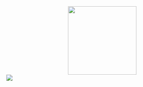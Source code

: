 <div align="center">
  <a href="https://github.com/motawallison">
  <img height="180em" src="https://github-readme-stats.vercel.app/api?username=motawallison&show_icons=true&theme=dark&include_all_commits=true&count_private=true"/>
</div>

<div> 
  <a href="https://www.linkedin.com/in/wallison-mota-b84a7b12a/" target="_blank"><img src="https://img.shields.io/badge/-LinkedIn-%230077B5?style=for-the-badge&logo=linkedin&logoColor=white" target="_blank"></a> 
 
</div>
